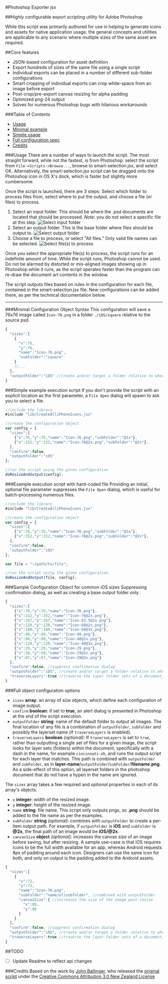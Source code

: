 #Photoshop Exporter jsx

##Highly configurable export scripting utility for Adobe Photoshop

While this script was primarily authored for use in helping to generate icons and assets for native application usage, the general concepts and utilities are applicable to any scenario where mutliple sizes of the same asset are required.

##Core features
* JSON-based configuration for asset definition
* Export hundreds of sizes of the same file using a single script
* Individual exports can be placed in a number of different sub-folder configurations
* Smart cropping of individual exports can crop white-space from an image before export
* Post-crop/pre-export canvas resizing for alpha padding
* Optimized png-24 output
* Solves for numerous Photoshop bugs with hilarious workarounds


###Table of Contents
- [Usage](#usage)
- [Minimal example](#minimal-configuration-object-syntax)
- [Simple usage](#simple-example-execution-script)
- [Full configuration spec](#full-object-configuration-options)
- [Credits](#credits)

###Usage
There are a number of ways to launch the script. The most straight forward, while not the fastest, is from Photoshop: select the script from `File->Scripts->Browse...`, browse to smart-selection.jsx, and select OK. Alternatively, the smart-selection.jsx script can be dragged onto the Photoshop icon in OS X's dock, which is faster but slightly more cumbersome.

Once the script is launched, there are 3 steps: Select which folder to process files from, select where to put the output, and choose a file (or files) to process.

1. Select an input folder. This should be where the .psd documents are located that should be processed. *Note*: you do not select a specific file at this step.
![Select input folder](documentation/images/input.png)
2. Select an output folder. This is the base folder where files should be output to.
![Select output folder](documentation/images/output.png)
3. Choose a file to process, or select "All files." Only valid file names can be selected.
![Select file(s) to process](documentation/images/interface.png)

Once you select the appropriate file(s) to process, the script runs for an indefinite amount of time. While the script runs, Photoshop cannot be used. Do not be alarmed by distorted or mis-aligned images showing up in Photoshop while it runs, as the script operates faster than the program can re-draw the document art contents in the window.

The script outputs files based on rules in the configuration for each file, contained in the smart-selection.jsx file. New configurations can be added there, as per the technical documentation below.

-------------

###Minimal Configuration Object Syntax
This configuration will save a 76x76 image called `Icon-76.png` in a folder `./iOS/square` relative to the source psd.
```javascript
{
  "sizes":[
    {
      "x":76,
      "y":76,
      "name":"Icon-76.png",
      "subFolder":"square"
    }
    //...
  ],
  "outputFolder":"iOS" //create and/or target a folder relative to where the .psd is located
}
```

###Simple example execution script
If you don't provide the script with an explicit location as the first parameter, a `File Open` dialog will spawn to ask you to select a file.
```javascript
//include the library
#include "lib/CreateAlliPhoneIcons.jsx"

//create the configuration object
var config = {
  "sizes":[
    {"x":76,"y":76,"name":"Icon-76.png","subFolder":"@1x"},
    {"x":152,"y":152,"name":"Icon-76@2x.png","subFolder":"@2x"},
  ],
  "confirm":false,
  "outputFolder":"iOS"
};

//run the script using the given configuration
doResizeAndOutput(config);
```

###Example execution script with hard-coded file
Providing an initial, optional file parameter suppresses the `File Open` dialog, which is useful for batch-processing numerous files.
```javascript
//include the library
#include "lib/CreateAlliPhoneIcons.jsx"

//create the configuration object
var config = {
  "sizes":[
    {"x":76,"y":76,"name":"Icon-76.png","subFolder":"@1x"},
    {"x":152,"y":152,"name":"Icon-76@2x.png","subFolder":"@2x"},
  ],
  "confirm":false,
  "outputFolder":"iOS"
};

var file = "~/path/to/file";

//run the script using the given configuration
doResizeAndOutput(file, config);
```

###Sample Configuration Object for common iOS sizes
Suppressing confirmation dialog, as well as creating a base output folder only.
```javascript
{
  "sizes":[
    {"x":76,"y":76,"name":"Icon-76.png"},
    {"x":152,"y":152,"name":"Icon-76@2x.png"},
    {"x":167,"y":167,"name":"Icon-83.5@2x.png"},
    {"x":120,"y":120,"name":"Icon-60@2x.png"},
    {"x":180,"y":180,"name":"Icon-60@3x.png"},
    {"x":40,"y":40,"name":"Icon-40.png"},
    {"x":80,"y":80,"name":"Icon-40@2x.png"},
    {"x":120,"y":120,"name":"Icon-40@3x.png"},
    {"x":29,"y":29,"name":"Icon-29.png"},
    {"x":58,"y":58,"name":"Icon-29@2x.png"},
    {"x":87,"y":87,"name":"Icon-29@3x.png"}
  ],
  "confirm":false, //suppress confirmation dialog
  "outputFolder":"iOS", //create and/or target a folder relative to where the .psd is located
  "traverseLayers":true //traverse the layer folder sets of a document, and output a set of files per layer set
}
```

###Full object configuration options
* `sizes` **array**: an array of size objects, which define each configuration of image output.
* `confirm` **boolean**: if set to **true**, an alert dialog is presented in Photoshop at the end of the script execution.
* `outputFolder` **string**: name of the default folder to output all images. The final location of any file is a combination of `outputFolder`, `subFolder` and possibly the layerset name (if `traverseLayers` is enabled).
* `traverseLayers` **boolean** _(optional)_: If `traverseLayers` is set to `true`, rather than outputting a single set of files for a given image, the script looks for layer sets (folders) within the document, specifically with a dash in the name, for example `cincinnati-oh`, and runs the output script for each layer that matches. This path is combined with `outputFolder` and `subFolder`, as in **layer-name**/`outputFolder`/`subFolder`/**filename.png**. As a side-effect of this option, all layerset folders in the photoshop document that do not have a hypen in the name are ignored.


The `sizes` array takes a few required and _optional_ properties in each of its array's objects.
* `x` **integer**: width of the resized image.
* `y` **integer**: height of the resized image.
* `name` **string**: file name. This script only outputs pngs, so **.png** should be added to the file name as per the examples.
* `subFolder` **string** _(optional)_: combines with `outputFolder` to create a per-item output path. For example, if `outputFolder` is **iOS** and `subFolder` is **@2x**, the final path of an image would be **iOS/@2x**.
* `canvasSize` **object** _(optional)_: increases the canvas size of an image before saving, but after resizing. A sample use-case is that iOS requires icons to be the full width available for an app, whereas Android requests 8px of padding around each icon. Designers can use the same icon for both, and only on output is the padding added to the Android assets.


```javascript
{
  "sizes":[
    {
      "x":72,
      "y":72,
      "name":"Icon-76.png",
      "subFolder":"name/of/subfolder", //combined with outputFolder
      "canvasSize":{ //increases the size of the image post-resize
        "x":80,
        "y":80
      }
    }
  ],
  "confirm":false, //suppress confirmation dialog
  "outputFolder":"iOS", //create and/or target a folder relative to where the .psd is located
  "traverseLayers":true //traverse the layer folder sets of a document, and output a set of files per layer set
}
```

##TODO
- [ ] Update Readme to reflect api changes

###Credits
Based on the work by [John Ballinger](https://twitter.com/sponno), who released the [original script](https://github.com/sponno/iPhone-Photoshop-JSX-Icon-Exporter) under the [Creative Commons Attribution 3.0 New Zealand License](http://creativecommons.org/licenses/by/3.0/nz/)
